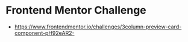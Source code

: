 # Frontend Mentor Challenge

- https://www.frontendmentor.io/challenges/3column-preview-card-component-pH92eAR2-